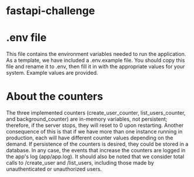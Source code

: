 # fastapi-challenge


# .env file

This file contains the environment variables needed to run the application. As a template, we have included a .env.example file. You should copy this file and rename it to .env, then fill it in with the appropriate values for your system. Example values are provided.


# About the counters

The three implemented counters (create_user_counter, list_users_counter, and background_counter) are in-memory variables, not persistent; therefore, if the server stops, they will reset to 0 upon restarting. Another consequence of this is that if we have more than one instance running in production, each will have different counter values depending on the demand. If persistence of the counters is desired, they could be stored in a database. In any case, the events that increase the counters are logged in the app's log (app/app.log). 
It should also be noted that we consider total calls to /create_user and /list_users, including those made by unauthenticated or unauthorized users.